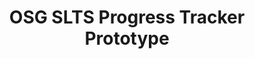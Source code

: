---
title: OSG SLTS Progress Tracker Prototype
redirect_to: https://docs.google.com/spreadsheets/d/1C7BxWetLChULnxEtLns9ZYhYcyuePqAuJFXfieshJxI/edit?usp=sharing
redirect_from: 
  - /OSGSLTSPrototype
  - /osgsltsprototype
---